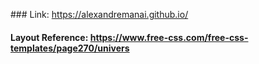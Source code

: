 
### Link: https://alexandremanai.github.io/
#### Layout Reference: https://www.free-css.com/free-css-templates/page270/univers
